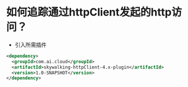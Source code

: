 # 如何追踪通过httpClient发起的http访问？
- 引入所需插件
```xml
<dependency>
  <groupId>com.ai.cloud</groupId>
  <artifactId>skywalking-httpClient-4.x-plugin</artifactId>
  <version>1.0-SNAPSHOT</version>
</dependency>
```
